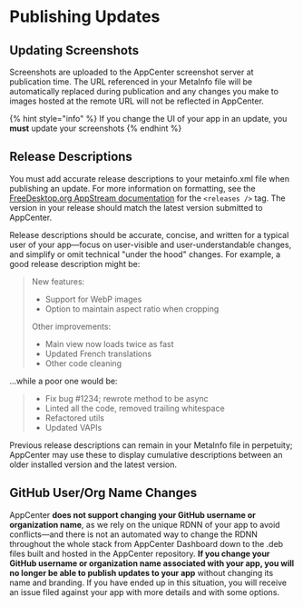 # Publishing Updates

## Updating Screenshots

Screenshots are uploaded to the AppCenter screenshot server at publication time. The URL referenced in your MetaInfo file will be automatically replaced during publication and any changes you make to images hosted at the remote URL will not be reflected in AppCenter.

{% hint style="info" %}
If you change the UI of your app in an update, you **must** update your screenshots
{% endhint %}

## Release Descriptions

You must add accurate release descriptions to your metainfo.xml file when publishing an update. For more information on formatting, see the [FreeDesktop.org AppStream documentation](https://www.freedesktop.org/software/appstream/docs/chap-Metadata.html#sect-Metadata-GenericComponent) for the `<releases />` tag. The version in your release should match the latest version submitted to AppCenter.

Release descriptions should be accurate, concise, and written for a typical user of your app—focus on user-visible and user-understandable changes, and simplify or omit technical "under the hood" changes. For example, a good release description might be:

> New features:
>
> * Support for WebP images
> * Option to maintain aspect ratio when cropping
>
> Other improvements:
>
> * Main view now loads twice as fast
> * Updated French translations
> * Other code cleaning

…while a poor one would be:

> * Fix bug #1234; rewrote method to be async
> * Linted all the code, removed trailing whitespace
> * Refactored utils
> * Updated VAPIs

Previous release descriptions can remain in your MetaInfo file in perpetuity; AppCenter may use these to display cumulative descriptions between an older installed version and the latest version.

## GitHub User/Org Name Changes

AppCenter **does not support changing your GitHub username or organization name**, as we rely on the unique RDNN of your app to avoid conflicts—and there is not an automated way to change the RDNN throughout the whole stack from AppCenter Dashboard down to the .deb files built and hosted in the AppCenter repository. **If you change your GitHub username or organization name associated with your app, you will no longer be able to publish updates to your app** without changing its name and branding. If you have ended up in this situation, you will receive an issue filed against your app with more details and with some options.
